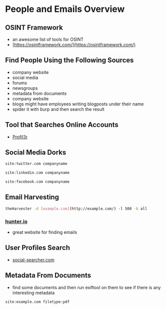 # People and Emails Overview

## OSINT Framework

* an awesome list of tools for OSINT
* [https://osintframework.com/](https://osintframework.com/)

## Find People Using the Following Sources

* company website
* social media
* forums
* newsgroups
* metadata from documents
* company website
* blogs might have employees writing blogposts under their name
* spider it with burp and then search the result

## Tool that Searches Online Accounts

* [Profil3r](https://github.com/Rog3rSm1th/Profil3r)

## Social Media Dorks

```bash
site:twitter.com companyname
```

```bash
site:linkedin.com companyname
```

```bash
site:facebook.com companyname
```

## Email Harvesting

```bash
theHarvester -d [example.com](http://example.com/) -l 500 -b all
```

### [hunter.io](http://hunter.io/)

* great website for finding emails

## User Profiles Search

* [social-searcher.com](http://social-searcher.com/)

## Metadata From Documents

* find some documents and then run exiftool on them to see if there is any interesting metadata

```bash
site:example.com filetype:pdf
```
